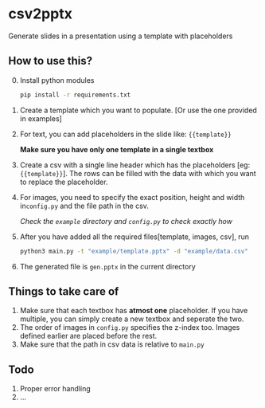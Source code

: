 # csv2pptx
Generate slides in a presentation using a template with placeholders

## How to use this?
0. Install python modules
    ```bash
    pip install -r requirements.txt
    ```
1. Create a template which you want to populate. [Or use the one provided in examples]
2. For text, you can add placeholders in the slide like: `{{template}}`

    **Make sure you have only one template in a single textbox**
3. Create a csv with a single line header which has the placeholders [eg: `{{template}}`].
  The rows can be filled with the data with which you want to replace the placeholder.
4. For images, you need to specify the exact position, height and width in`config.py` and the file path in the csv.

    _Check the `example` directory and `config.py` to check exactly how_
5. After you have added all the required files[template, images, csv], run
    ```bash
    python3 main.py -t "example/template.pptx" -d "example/data.csv"
    ```
6. The generated file is `gen.pptx` in the current directory

## Things to take care of
1. Make sure that each textbox has **atmost one** placeholder. If you have multiple,
  you can simply create a new textbox and seperate the two.
2. The order of images in `config.py` specifies the z-index too. Images defined earlier are
  placed before the rest.
3. Make sure that the path in csv data is relative to `main.py`

## Todo
1. Proper error handling
2. ...
